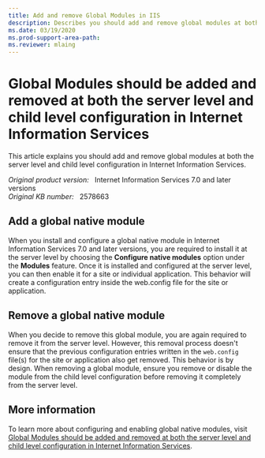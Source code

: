 ```yaml
---
title: Add and remove Global Modules in IIS
description: Describes you should add and remove global modules at both the server level and child level configuration in Internet Information Services.
ms.date: 03/19/2020
ms.prod-support-area-path: 
ms.reviewer: mlaing
---
```

# Global Modules should be added and removed at both the server level and child level configuration in Internet Information Services

This article explains you should add and remove global modules at both the server level and child level configuration in Internet Information Services.

_Original product version:_ &nbsp; Internet Information Services 7.0 and later versions  
_Original KB number:_ &nbsp; 2578663

## Add a global native module

When you install and configure a global native module in Internet Information Services 7.0 and later versions, you are required to install it at the server level by choosing the **Configure native modules** option under the **Modules** feature. Once it is installed and configured at the server level, you can then enable it for a site or individual application. This behavior will create a configuration entry inside the web.config file for the site or application.

## Remove a global native module

When you decide to remove this global module, you are again required to remove it from the server level. However, this removal process doesn't ensure that the previous configuration entries written in the `web.config` file(s) for the site or application also get removed. This behavior is by design. When removing a global module, ensure you remove or disable the module from the child level configuration before removing it completely from the server level.

## More information

To learn more about configuring and enabling global native modules, visit [Global Modules should be added and removed at both the server level and child level configuration in Internet Information Services](/iis/configuration/system.webServer/globalModules/).
